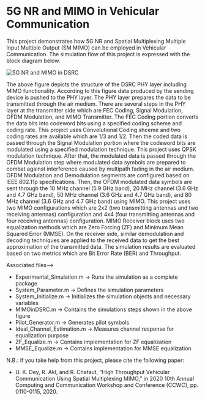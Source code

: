 # 5G NR and MIMO in Vehicular Communication
This project demonstrates how 5G NR and Spatial Multiplexing Multiple Input Multiple Output (SM MIMO) can be employed in Vehicular Communication. The simulation flow of this project is expressed with the block diagram below.

![5G NR and MIMO in DSRC](https://user-images.githubusercontent.com/3108754/150864920-9a39a194-9510-474f-92f6-a331c46a8441.JPG)

The above figure depicts the structure of the DSRC PHY layer including MIMO functionality. According to this figure data produced by the sending device is pushed to the PHY layer. The PHY layer prepares the data to be transmitted through the air medium. There are several steps in the PHY layer at the transmitter side which are FEC Coding, Signal Modulation, OFDM Modulation, and MIMO Transmitter. The FEC Coding portion converts the data bits into codeword bits using a specified coding scheme and coding rate. This project uses Convolutional Coding shceme and two coding rates are available which are 1/3 and 1/2. Then the coded data is passed through the Signal Modulation portion where the codeword bits are modulated using a specified modulation technique. This project uses QPSK modulation technique. After that, the modulated data is passed through the OFDM Modulation step where modulated data symbols are prepared to combat against interference caused by multipath fading in the air medium. OFDM Modulation and Demodulation segments are configured based on IEEE 802.11p specifications. Then, the OFDM modulated data symbols are sent through the 10 MHz channel (5.9 GHz band), 20 MHz channel (3.6 GHz and 4.7 GHz band), 50 MHz channel (3.6 GHz and 4.7 GHz band), and 80 MHz channel (3.6 GHz and 4.7 GHz band) using MIMO. This project uses two MIMO configurations which are 2x2 (two transmitting antennas and two receiving antennas) configuration and 4x4 (four transmitting antennas and four receiving antennas) configuration. MIMO Receiver block uses two equalization methods which are Zero Forcing (ZF) and Minimum Mean Squared Error (MMSE). On the receiver side, similar demodulation and decoding techniques are applied to the received data to get the best approximation of the transmitted data. The simulation results are evaluated based on two metrics which are Bit Error Rate (BER) and Throughput.

Associated files-->
* Experimental_Simulation.m -> Runs the simulation as a complete package
* System_Parameter.m -> Defines the simulation parameters
* System_Initialize.m -> Initializes the simulation objects and necessary variables
* MIMOinDSRC.m -> Contains the simulations steps shown in the above figure
* Pilot_Generator.m -> Generates pilot symbols
* Ideal_Channel_Estimation.m -> Measures channel response for equalization purpose
* ZF_Equalize.m -> Contains implementation for ZF equalization
* MMSE_Equalize.m -> Contains implementation for MMSE equalization

N.B.: If you take help from this project, please cite the following paper:
* U. K. Dey, R. Akl, and R. Chataut, “High Throughput Vehicular Communication Using Spatial Multiplexing MIMO,” in 2020 10th Annual Computing and Communication Workshop and Conference (CCWC), pp. 0110-0115, 2020.

